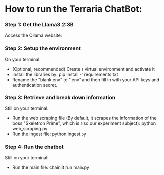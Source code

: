 # How to run the Terraria ChatBot:

### Step 1: Get the Llama3.2:3B
Access the Ollama website: 

### Step 2: Setup the environment
On your terminal:
- (Optional, recommended) Create a virtual environment and activate it
- Install the libraries by: pip install -r requirements.txt
- Rename the "blank.env" to ".env" and then fill in with your API keys and authentication secret.

### Step 3: Retrieve and break down information
Still on your terminal:
- Run the web scraping file (By default, it scrapes the information of the boss "Skeletron Prime", which is also our experiment subject): python web_scraping.py
- Run the ingest file: python ingest.py

### Step 4: Run the chatbot
Still on your terminal:
- Run the main file: chainlit run main.py

